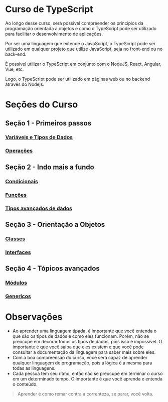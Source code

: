 # Curso de TypeScript
Ao longo desse curso, será possivel compreender os principios da programação orientada a objetos e como o TypeScript pode ser utilizado para facilitar o desenvolvimento de aplicações.

Por ser uma linguagem que extende o JavaScript, o TypeScript pode ser utilizado em qualquer projeto que utilize JavaScript, seja no front-end ou no back-end.

É possivel utilizar o TypeScript em conjunto com o NodeJS, React, Angular, Vue, etc.

Logo, o TypeScript pode ser utilizado em páginas web ou no backend através do Nodejs.

# Seções do Curso

## Seção 1 - Primeiros passos
###  [Variáveis e Tipos de Dados](aula-1/variaveis.md)
###  [Operações](aula-2/operacoes.md)

## Seção 2 - Indo mais a fundo
###  [Condicionais](aula-3/fluxo.md)
###  [Funções](aula-4/funcoes.md)
###  [Tipos avançados de dados](aula-5/tipos.md)

## Seção 3 - Orientação a Objetos
###  [Classes](aula-6/classes.md)
###  [Interfaces](aula-6/interfaces.md)

## Seção 4 - Tópicos avançados
###  [Módulos](aula-7/modulos.md)
###  [Genericos](aula-7/genericos.md)

# Observações
- Ao aprender uma linguagem tipada, é importante que você entenda o que são os tipos de dados e como eles funcionam. Porém, não se preocupe em decorar todos os tipos de dados, pois isso é impossível. O importante é que você saiba que eles existem e que você pode consultar a documentação da linguagem para saber mais sobre eles.
- Com a boa compreensão do curso, você será capaz de aprender qualquer linguagem de programação, pois a lógica é a mesma para todas as linguagens.
- Cada pessoa tem seu ritmo, então não se preocupe em terminar o curso em um determinado tempo. O importante é que você aprenda e entenda o conteúdo.

> Aprender é como remar contra a correnteza, se parar, você volta.